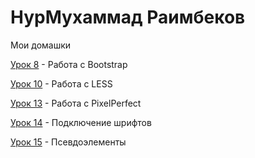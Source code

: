 # НурМухаммад Раимбеков
Мои домашки

[Урок 8](raimbekovnm.github.io/lesson_8/ "Домашка") - Работа с Bootstrap

[Урок 10](https://raimbekovnm.github.io/lesson_10/src/ "Моя домашка") - Работа с LESS

[Урок 13](raimbekovnm.github.io/lesson_13/ "") - Работа с PixelPerfect

[Урок 14](raimbekovnm.github.io/lesson_14/ "") - Подключение шрифтов

[Урок 15](raimbekovnm.github.io/lesson_15/ "") - Псевдоэлементы
